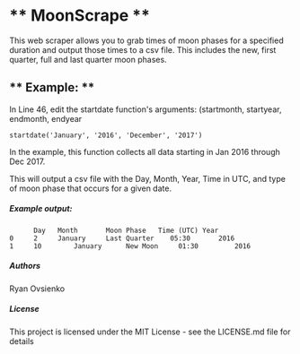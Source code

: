 # ** MoonScrape **

This web scraper allows you to grab times of moon phases for a specified duration and output those times to a csv file. This includes the new, first quarter, full and last quarter moon phases.

## ** Example: **

In Line 46, edit the startdate function's arguments: (startmonth, startyear, endmonth, endyear


`startdate('January', '2016', 'December', '2017')`

In the example, this function collects all data starting in Jan 2016 through Dec 2017.

This will output a csv file with the Day, Month, Year, Time in UTC, and type of moon phase that occurs for a given date.

##### Example output:
```
      Day 	Month   	Moon Phase 	 Time (UTC)	Year
0     2   	January 	Last Quarter    05:30     	2016
1     10        January 	 New Moon 	  01:30         2016
```


##### Authors

Ryan Ovsienko

##### License
This project is licensed under the MIT License - see the LICENSE.md file for details
